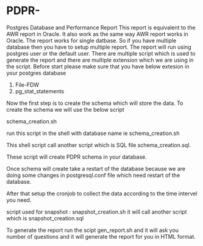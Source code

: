 # PDPR-
Postgres Database and Performance Report 
This report is equivalent to the AWR report in Oracle. It also work as the same way AWR report works in Oracle. 
The report works for single datbase. So if you have multiple database then you have to setup multiple report.
The report will run using postgres user or the default user. 
There are multiple script which is used to generate the report and there are multiple extension which we are using in the script. 
Before start please make sure that you have below extesion in your postgres database 
1. File-FDW 
2. pg_stat_statements 

Now the first step is to create the schema which will store the data. To create the schema we will use the below script 

schema_creation.sh 

run this script in the shell with database name ie schema_creation.sh <dbname>

This shell script call another script which is SQL file schema_creation.sql. 

These script will create PDPR schema in your database. 

Once schema will create take a restart of the database because we are doing some changes in postgresql.conf file which need restart of the database.

After that setup the cronjob to collect the data according to the time intervel you need. 

script used for snapshot : snapshot_creation.sh <dbname> <hostname>
it will call another script which is snapshot_creation.sql

To generate the report run the scipt gen_report.sh <dbname> and it will ask you number of questions and it will generate the report for you in HTML format. 
